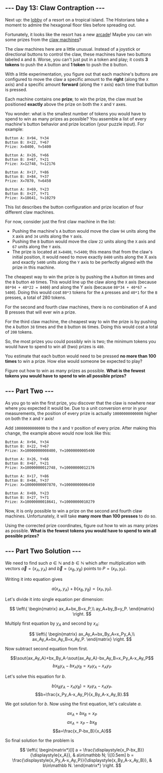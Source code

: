 ## --- Day 13: Claw Contraption ---

Next up: the [lobby](https://adventofcode.com/2020/day/24) of a resort on a tropical island. The Historians take a moment to admire the hexagonal floor tiles before spreading out.

Fortunately, it looks like the resort has a new [arcade](https://en.wikipedia.org/wiki/Amusement_arcade)! Maybe you can win some prizes from the [claw machines](https://en.wikipedia.org/wiki/Claw_machine)?

The claw machines here are a little unusual. Instead of a joystick or directional buttons to control the claw, these machines have two buttons labeled `A` and `B`. Worse, you can't just put in a token and play; it costs **3 tokens** to push the `A` button and **1 token** to push the `B` button.

With a little experimentation, you figure out that each machine's buttons are configured to move the claw a specific amount to the **right** (along the `X` axis) and a specific amount **forward** (along the `Y` axis) each time that button is pressed.

Each machine contains one **prize**; to win the prize, the claw must be positioned **exactly** above the prize on both the `X` and `Y` axes.

You wonder: what is the smallest number of tokens you would have to spend to win as many prizes as possible? You assemble a list of every machine's button behavior and prize location (your puzzle input). For example:

```
Button A: X+94, Y+34
Button B: X+22, Y+67
Prize: X=8400, Y=5400

Button A: X+26, Y+66
Button B: X+67, Y+21
Prize: X=12748, Y=12176

Button A: X+17, Y+86
Button B: X+84, Y+37
Prize: X=7870, Y=6450

Button A: X+69, Y+23
Button B: X+27, Y+71
Prize: X=18641, Y=10279
```

This list describes the button configuration and prize location of four different claw machines.

For now, consider just the first claw machine in the list:

* Pushing the machine's `A` button would move the claw `94` units along the `X` axis and `34` units along the `Y` axis.
* Pushing the `B` button would move the claw `22` units along the `X` axis and `67` units along the `Y` axis.
* The prize is located at `X=8400`, `Y=5400`; this means that from the claw's initial position, it would need to move exactly `8400` units along the X axis and exactly `5400` units along the `Y` axis to be perfectly aligned with the prize in this machine.

The cheapest way to win the prize is by pushing the `A` button `80` times and the `B` button `40` times. This would line up the claw along the `X` axis (because `80*94 + 40*22 = 8400`) and along the Y axis (because `80*34 + 40*67 = 5400`). Doing this would cost `80*3` tokens for the `A` presses and `40*1` for the `B` presses, a total of 280 tokens.

For the second and fourth claw machines, there is no combination of A and B presses that will ever win a prize.

For the third claw machine, the cheapest way to win the prize is by pushing the `A` button `38` times and the `B` button `86` times. Doing this would cost a total of `200` tokens.

So, the most prizes you could possibly win is two; the minimum tokens you would have to spend to win all (two) prizes is `480`.

You estimate that each button would need to be pressed **no more than 100 times** to win a prize. How else would someone be expected to play?

Figure out how to win as many prizes as possible. **What is the fewest tokens you would have to spend to win all possible prizes?**

## --- Part Two ---

As you go to win the first prize, you discover that the claw is nowhere near where you expected it would be. Due to a unit conversion error in your measurements, the position of every prize is actually `10000000000000` higher on both the `X` and `Y` axis!

Add `10000000000000` to the `X` and `Y` position of every prize. After making this change, the example above would now look like this:

```
Button A: X+94, Y+34
Button B: X+22, Y+67
Prize: X=10000000008400, Y=10000000005400

Button A: X+26, Y+66
Button B: X+67, Y+21
Prize: X=10000000012748, Y=10000000012176

Button A: X+17, Y+86
Button B: X+84, Y+37
Prize: X=10000000007870, Y=10000000006450

Button A: X+69, Y+23
Button B: X+27, Y+71
Prize: X=10000000018641, Y=10000000010279
```

Now, it is only possible to win a prize on the second and fourth claw machines. Unfortunately, it will take **many more than 100 presses** to do so.

Using the corrected prize coordinates, figure out how to win as many prizes as possible. **What is the fewest tokens you would have to spend to win all possible prizes?**

## --- Part Two Solution ---

We need to find such $a \in \mathbb N$ and $b \in \mathbb N$ which after multiplication with vectors $\vec a = (x_A, y_A)$ and  $\vec b = (x_B, y_B)$ points to $P=(x_P, y_P)$.

Writing it into equation gives

$$
    a(x_A, y_A) + b(x_B, y_B) = (x_P, y_P).
$$

Let's divide it into single equation per dimension:

$$
\left\{
    \begin{matrix}
    ax_A+bx_B=x_P,\\
    ay_A+by_B=y_P.
    \end{matrix}
\right.
$$

Multiply first equation by $y_A$ and second by $x_A$:

$$
\left\{
    \begin{matrix}
    ax_Ay_A+bx_By_A=x_Py_A,\\
    ax_Ay_A+bx_Ay_B=x_Ay_P.
    \end{matrix}
\right.
$$

Now subtract second equation from first.

$$\sout{ax_Ay_A}+bx_By_A-\sout{ax_Ay_A}-bx_Ay_B=x_Py_A-x_Ay_P$$
$$bx_By_A-bx_Ay_B=x_Py_A-x_Ay_P$$

Let's solve this equation for $b$.

$$b\left(x_By_A-x_Ay_B\right)=x_Py_A-x_Ay_P.$$ 
$$b=\frac{x_Py_A-x_Ay_P}{x_By_A-x_Ay_B}.$$

We got solution for $b$. Now using the first equation, let's calculate $a$.

$$ax_A+bx_B=x_P$$
$$ax_A=x_P-bx_B$$
$$a=\frac{x_P-bx_B}{x_A}$$

So final solution for the problem is

$$
\left\{
    \begin{matrix*}[l]
    a = \frac{\displaystyle{x_P-bx_B}}{\displaystyle{x_A}}, & a\in\mathbb N; \\[0.5em]
    b = \frac{\displaystyle{x_Py_A-x_Ay_P}}{\displaystyle{x_By_A-x_Ay_B}}, & b\in\mathbb N.
    \end{matrix*}
\right.
$$
